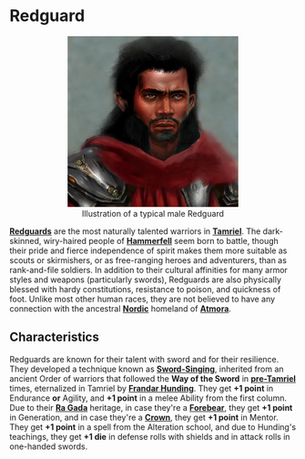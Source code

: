 # Redguard

<div class="amrnth-img-box">
	<figure>
		<center><img src="/uploads/images/races/redguard.png" height="300" alt="Redguard">
		<figcaption class="amrnth-img-cap">Illustration of a typical male Redguard</figcaption></center>
	</figure>
</div>

**[Redguards](https://en.uesp.net/wiki/Lore:Redguard)** are the most naturally talented warriors in **[Tamriel](https://en.uesp.net/wiki/Lore:Tamriel)**. The dark-skinned, wiry-haired people of **[Hammerfell](https://en.uesp.net/wiki/Lore:Hammerfell)** seem born to battle, though their pride and fierce independence of spirit makes them more suitable as scouts or skirmishers, or as free-ranging heroes and adventurers, than as rank-and-file soldiers. In addition to their cultural affinities for many armor styles and weapons (particularly swords), Redguards are also physically blessed with hardy constitutions, resistance to poison, and quickness of foot. Unlike most other human races, they are not believed to have any connection with the ancestral **[Nordic](https://en.uesp.net/wiki/Lore:Nord)** homeland of **[Atmora](https://en.uesp.net/wiki/Lore:Atmora)**.

## Characteristics
Redguards are known for their talent with sword and for their resilience. They developed a technique known as **[Sword-Singing](https://en.uesp.net/wiki/Lore:Sword-singers)**, inherited from an ancient Order of warriors that followed the **Way of the Sword** in **[pre-Tamriel](https://en.uesp.net/wiki/Lore:Yokuda)** times, eternalized in Tamriel by **[Frandar Hunding](https://en.uesp.net/wiki/Lore:Frandar_Hunding)**. They get **+1 point** in Endurance **or** Agility, and **+1 point** in a melee Ability from the first column. Due to their **[Ra Gada](https://en.uesp.net/wiki/Lore:Ra_Gada)** heritage, in case they're a **[Forebear](https://en.uesp.net/wiki/Lore:Forebears)**, they get **+1 point** in Generation, and in case they're a **[Crown](https://en.uesp.net/wiki/Lore:Crowns)**, they get **+1 point** in Mentor. They get **+1 point** in a spell from the Alteration school, and due to Hunding's teachings, they get **+1 die** in defense rolls with shields and in attack rolls in one-handed swords.